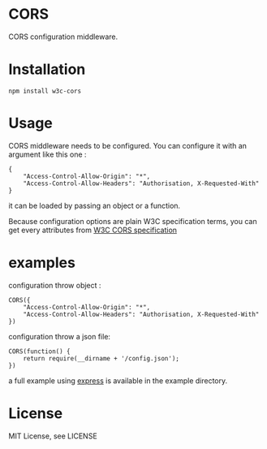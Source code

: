 CORS
====
CORS configuration middleware.

# Installation

    npm install w3c-cors

# Usage

CORS middleware needs to be configured. You can configure it with an argument like this one :

    {
        "Access-Control-Allow-Origin": "*",
        "Access-Control-Allow-Headers": "Authorisation, X-Requested-With"
    }
    
it can be loaded by passing an object or a function.

Because configuration options are plain W3C specification terms, you can get every attributes from [W3C CORS specification](http://www.w3.org/TR/cors/)

# examples

configuration throw object :

    CORS({
        "Access-Control-Allow-Origin": "*",
        "Access-Control-Allow-Headers": "Authorisation, X-Requested-With"
    })
    
configuration throw a json file: 

    CORS(function() {
        return require(__dirname + '/config.json');
    })
    
a full example using [express](http://expressjs.com/) is available in the example directory.

# License

MIT License, see LICENSE